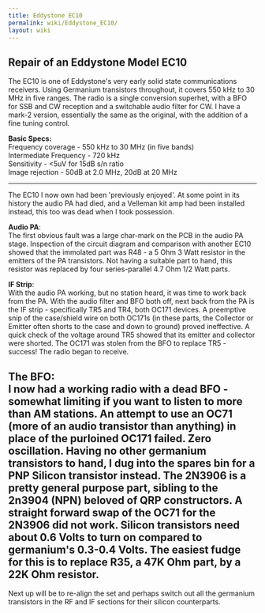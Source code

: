 ```yaml
---
title: Eddystone EC10
permalink: wiki/Eddystone_EC10/
layout: wiki
---
```


Repair of an Eddystone Model EC10
---------------------------------

The EC10 is one of Eddystone's very early solid state communications
receivers. Using Germanium transistors throughout, it covers 550 kHz to
30 MHz in five ranges. The radio is a single conversion superhet, with a
BFO for SSB and CW reception and a switchable audio filter for CW. I
have a mark-2 version, essentially the same as the original, with the
addition of a fine tuning control.

**Basic Specs:**  
Frequency coverage - 550 kHz to 30 MHz (in five bands)  
Intermediate Frequency - 720 kHz  
Sensitivity - &lt;5uV for 15dB s/n ratio  
Image rejection - 50dB at 2.0 MHz, 20dB at 20 MHz  

------------------------------------------------------------------------

The EC10 I now own had been 'previously enjoyed'. At some point in its
history the audio PA had died, and a Velleman kit amp had been installed
instead, this too was dead when I took possession.

**Audio PA**:  
The first obvious fault was a large char-mark on the PCB in the audio PA
stage. Inspection of the circuit diagram and comparison with another
EC10 showed that the immolated part was R48 - a 5 Ohm 3 Watt resistor in
the emitters of the PA transistors. Not having a suitable part to hand,
this resistor was replaced by four series-parallel 4.7 Ohm 1/2 Watt
parts.

**IF Strip**:  
With the audio PA working, but no station heard, it was time to work
back from the PA. With the audio filter and BFO both off, next back from
the PA is the IF strip - specifically TR5 and TR4, both OC171 devices. A
preemptive snip of the case/shield wire on both OC171s (in these parts,
the Collector or Emitter often shorts to the case and down to ground)
proved ineffective. A quick check of the voltage around TR5 showed that
its emitter and collector were shorted. The OC171 was stolen from the
BFO to replace TR5 - success! The radio began to receive.

**The BFO**:  
I now had a working radio with a dead BFO - somewhat limiting if you
want to listen to more than AM stations. An attempt to use an OC71 (more
of an audio transistor than anything) in place of the purloined OC171
failed. Zero oscillation. Having no other germanium transistors to hand,
I dug into the spares bin for a PNP Silicon transistor instead. The
2N3906 is a pretty general purpose part, sibling to the 2n3904 (NPN)
beloved of QRP constructors. A straight forward swap of the OC71 for the
2N3906 did not work. Silicon transistors need about 0.6 Volts to turn on
compared to germanium's 0.3-0.4 Volts. The easiest fudge for this is to
replace R35, a 47K Ohm part, by a 22K Ohm resistor.  
----  
Next up will be to re-align the set and perhaps switch out all the
germanium transistors in the RF and IF sections for their silicon
counterparts.
